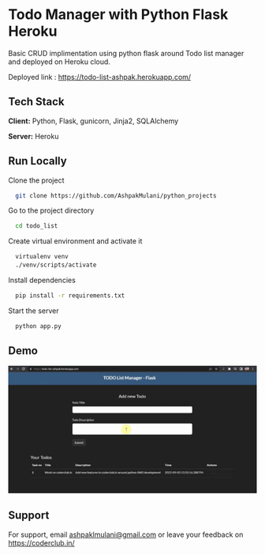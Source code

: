 
# Todo Manager with Python Flask Heroku

Basic CRUD implimentation using python flask around Todo list manager and deployed on Heroku cloud.


Deployed link : https://todo-list-ashpak.herokuapp.com/



## Tech Stack

**Client:** Python, Flask, gunicorn, Jinja2, SQLAlchemy

**Server:** Heroku


## Run Locally

Clone the project

```bash
  git clone https://github.com/AshpakMulani/python_projects
```

Go to the project directory

```bash
  cd todo_list
```

Create virtual environment and activate it

```bash
  virtualenv venv
  ./venv/scripts/activate
```

Install dependencies

```bash
  pip install -r requirements.txt
```

Start the server

```bash
  python app.py
```


## Demo

![image](FlaskTodoList.gif)


## Support

For support, email ashpaklmulani@gmail.com or leave your feedback on https://coderclub.in/


